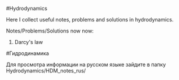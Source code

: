 #Hydrodynamics


Here I collect useful notes, problems and solutions in hydrodynamics.

Notes/Problems/Solutions now now:
1. Darcy's law



#Гидродинамика


Для просмотра информации на русском языке зайдите в папку Hydrodynamics/HDM_notes_rus/
